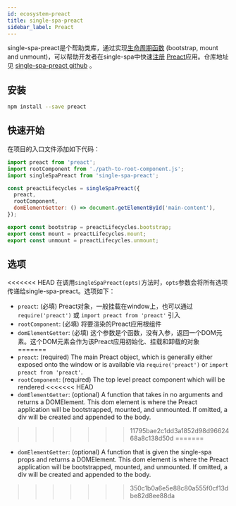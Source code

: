 ```yaml
---
id: ecosystem-preact
title: single-spa-preact
sidebar_label: Preact
---
```

single-spa-preact是个帮助类库，通过实现[生命周期函数](building-applications.md#registered-application-lifecycle) (bootstrap, mount and unmount)，可以帮助开发者在single-spa中快速[注册](configuration#registering-applications) [Preact](https://preactjs.com/)应用。仓库地址见 [single-spa-preact github](https://github.com/single-spa/single-spa-preact) 。
## 安装
```sh
npm install --save preact
```

## 快速开始
在项目的入口文件添加如下代码：

```js
import preact from 'preact';
import rootComponent from './path-to-root-component.js';
import singleSpaPreact from 'single-spa-preact';

const preactLifecycles = singleSpaPreact({
  preact,
  rootComponent,
  domElementGetter: () => document.getElementById('main-content'),
});

export const bootstrap = preactLifecycles.bootstrap;
export const mount = preactLifecycles.mount;
export const unmount = preactLifecycles.unmount;
```

## 选项

<<<<<<< HEAD
在调用`singleSpaPreact(opts)`方法时，```opts```参数会将所有选项传递给single-spa-preact。选项如下：
- `preact`: (必填) Preact对象，一般挂载在window上，也可以通过`require('preact')`  或  `import preact from 'preact'` 引入
- `rootComponent`: (必填) 将要渲染的Preact应用根组件
- `domElementGetter`: (必填) 这个参数是个函数，没有入参，返回一个DOM元素。这个DOM元素会作为该Preact应用初始化、挂载和卸载的对象
=======
- `preact`: (required) The main Preact object, which is generally either exposed onto the window or is available via `require('preact')` or `import preact from 'preact'`.
- `rootComponent`: (required) The top level preact component which will be rendered
<<<<<<< HEAD
- `domElementGetter`: (optional) A function that takes in no arguments and returns a DOMElement. This dom element is where the Preact application will be bootstrapped, mounted, and unmounted. If omitted, a div will be created and appended to the body.
>>>>>>> 11795bae2c1dd3a1852d98d9662468a8c138d50d
=======
- `domElementGetter`: (optional) A function that is given the single-spa props and returns a DOMElement. This dom element is where the Preact application will be bootstrapped, mounted, and unmounted. If omitted, a div will be created and appended to the body.
>>>>>>> 350c1b0a6e5e88c80a555f0cf13dbe82d8ee88da
